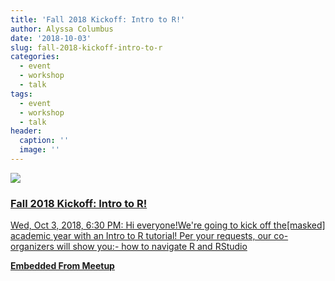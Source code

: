 ```yaml
---
title: 'Fall 2018 Kickoff: Intro to R!'
author: Alyssa Columbus
date: '2018-10-03'
slug: fall-2018-kickoff-intro-to-r
categories:
  - event
  - workshop
  - talk
tags:
  - event
  - workshop
  - talk
header:
  caption: ''
  image: ''
---
```


<div class="card"><a target="_blank" href="https://www.meetup.com/rladies-irvine/events/254131326/"><img onerror="this.style.display='none'" class="card-image" src="https://secure.meetupstatic.com/photos/event/b/3/e/7/600_478726055.jpeg"><div class="card-text"><h3>Fall 2018 Kickoff: Intro to R!</h3><p>Wed, Oct 3, 2018, 6:30 PM: Hi everyone!We're going to kick off the[masked] academic year with an Intro to R tutorial! Per your requests, our co-organizers will show you:- how to navigate R and RStudio</p><p class="signup"><b>Embedded From Meetup</b></p></div></a></div>